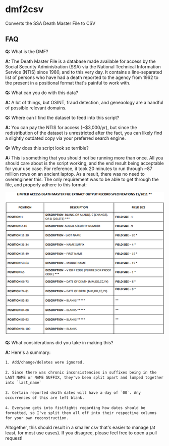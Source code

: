 # dmf2csv

Converts the SSA Death Master File to CSV

## FAQ

**Q:** What is the DMF?

**A:** The Death Master File is a database made available for access by the Social Security Administration (SSA) via the National Technical Information Service (NTIS) since 1980, and to this very day. It contains a line-separated list of persons who have had a death reported to the agency from 1962 to the present in a positional format that's painful to work with.

**Q:** What can you do with this data?

**A:** A lot of things, but OSINT, fraud detection, and geneaology are a handful of possible relevant domains.

**Q:** Where can I find the dataset to feed into this script?

**A:** You can pay the NTIS for access (~$3,000/yr), but since the redistribution of the dataset is unrestricted after the fact, you can likely find a slightly outdated copy via your preferred search engine.

**Q:** Why does this script look so terrible?

**A:** This is something that you should not be running more than once. All you should care about is the script working, and the end result being acceptable for your use case. For reference, it took 20 minutes to run through ~87	 million rows on an ancient laptop. As a result, there was no need to overengineer this. The only requirement was to be able to get through the file, and properly adhere to this format:

![format](format.png)


**Q:** What considerations did you take in making this?

**A:** Here's a summary:

    1. Add/change/deletes were ignored.

    2. Since there was chronic inconsistencies in suffixes being in the LAST NAME or NAME SUFFIX, they've been split apart and lumped together into `last_name`

    3. Certain reported death dates will have a day of `00`. Any occurrences of this are left blank.

    4. Everyone gets into fistfights regarding how dates should be formatted, so I've split them all off into their respective columns for your own reconstruction.

Altogether, this should result in a smaller csv that's easier to manage (at least, for most use cases). If you disagree, please feel free to open a pull request!